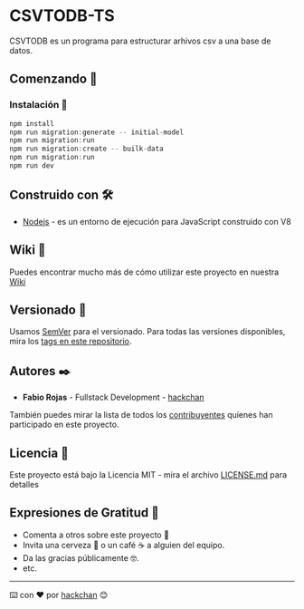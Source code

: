 # CSVTODB-TS

CSVTODB es un programa para estructurar arhivos csv a una base de datos.

## Comenzando 🚀

### Instalación 🔧

```js
npm install
npm run migration:generate -- initial-model
npm run migration:run
npm run migration:create -- builk-data
npm run migration:run
npm run dev
```

## Construido con 🛠️

- [Nodejs](https://nodejs.org/es/) - es un entorno de ejecución para JavaScript construido con V8

## Wiki 📖

Puedes encontrar mucho más de cómo utilizar este proyecto en nuestra [Wiki](https://gitlab.com/nodejs-code/backend/csvtodb/-/wikis/home)

## Versionado 📌

Usamos [SemVer](http://semver.org/) para el versionado. Para todas las versiones disponibles, mira los [tags en este repositorio](https://gitlab.com/nodejs-code/backend/csvtodb/-/tags).

## Autores ✒️

- **Fabio Rojas** - Fullstack Development - [hackchan](https://gitlab.com/hackchan)

También puedes mirar la lista de todos los [contribuyentes](https://gitlab.com/nodejs-code/backend/csvtodb/-/graphs/master) quíenes han participado en este proyecto.

## Licencia 📄

Este proyecto está bajo la Licencia MIT - mira el archivo [LICENSE.md](LICENSE) para detalles

## Expresiones de Gratitud 🎁

- Comenta a otros sobre este proyecto 📢
- Invita una cerveza 🍺 o un café ☕ a alguien del equipo.
- Da las gracias públicamente 🤓.
- etc.

---

⌨️ con ❤️ por [hackchan](https://gitlab.com/hackchan) 😊
